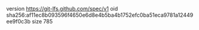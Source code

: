 version https://git-lfs.github.com/spec/v1
oid sha256:af11ec8b093596f4650e6d8e4b5ba4b1752efc0ba51eca9781a12449ee9f0c3b
size 785
